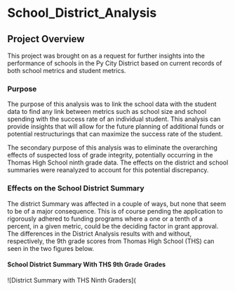 # School_District_Analysis

## Project Overview

This project was brought on as a request for further insights into the performance of schools in the Py City District based on current records of both school metrics and student metrics.

### Purpose

  The purpose of this analysis was to link the school data with the student data to find any link between metrics such as school size and school spending with the success rate of an individual student. This analysis can provide insights that will allow for the future planning of additional funds or potential restructurings that can maximize the success rate of the student. 
  
  The secondary purpose of this analysis was to eliminate the overarching effects of suspected loss of grade integrity, potentially occurring in the Thomas High School ninth grade data.  The effects on the district and school summaries were reanalyzed to account for this potential discrepancy.
  
  ### Effects on the School District Summary
  
  The district Summary was affected in a couple of ways, but none that seem to be of a major consequence. This is of course pending the application to rigorously adhered to funding programs where a one or a tenth of a percent, in a given metric, could be the deciding factor in grant approval. The differences in the District Analysis results with and without, respectively, the 9th grade scores from Thomas High School (THS) can seen in the two figures below.
  
  #### School District Summary With THS 9th Grade Grades

![District Summary with THS Ninth Graders](
